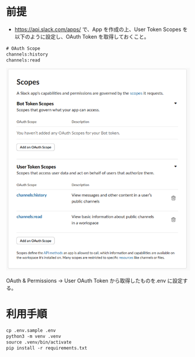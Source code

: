 # 前提

- https://api.slack.com/apps/ で、App を作成の上、User Token Scopes を以下のように設定し、OAuth Token を取得しておくこと。

```
# OAuth Scope
channels:history
channels:read
```

![UserTokenScope](/imgs/user-token-scope.png "サンプル")


OAuth & Permissions -> User OAuth Token から取得したものを.env に設定する。


# 利用手順

```
cp .env.sample .env
python3 -m venv .venv
source .venv/bin/activate
pip install -r requirements.txt
```